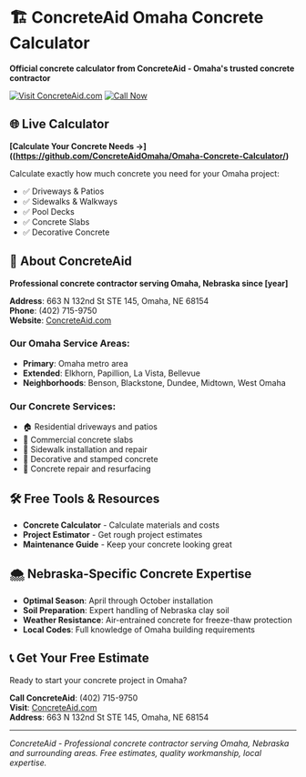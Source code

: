# 🏗️ ConcreteAid Omaha Concrete Calculator

**Official concrete calculator from ConcreteAid - Omaha's trusted concrete contractor**

[![Visit ConcreteAid.com](https://img.shields.io/badge/Visit-ConcreteAid.com-red)](https://concreteaid.com/)
[![Call Now](https://img.shields.io/badge/Call%20Now-(402)%20715--9750-green)](tel:4027159750)

## 🌐 Live Calculator
**[Calculate Your Concrete Needs →]((https://github.com/ConcreteAidOmaha/Omaha-Concrete-Calculator/)**

Calculate exactly how much concrete you need for your Omaha project:
- ✅ Driveways & Patios
- ✅ Sidewalks & Walkways  
- ✅ Pool Decks
- ✅ Concrete Slabs
- ✅ Decorative Concrete

## 📍 About ConcreteAid
**Professional concrete contractor serving Omaha, Nebraska since [year]**

**Address**: 663 N 132nd St STE 145, Omaha, NE 68154  
**Phone**: (402) 715-9750  
**Website**: [ConcreteAid.com](https://concreteaid.com/)

### Our Omaha Service Areas:
- **Primary**: Omaha metro area
- **Extended**: Elkhorn, Papillion, La Vista, Bellevue
- **Neighborhoods**: Benson, Blackstone, Dundee, Midtown, West Omaha

### Our Concrete Services:
- 🏠 Residential driveways and patios
- 🏢 Commercial concrete slabs  
- 🚶 Sidewalk installation and repair
- 🎨 Decorative and stamped concrete
- 🔧 Concrete repair and resurfacing

## 🛠️ Free Tools & Resources
- **Concrete Calculator** - Calculate materials and costs
- **Project Estimator** - Get rough project estimates
- **Maintenance Guide** - Keep your concrete looking great

## 🌨️ Nebraska-Specific Concrete Expertise
- **Optimal Season**: April through October installation
- **Soil Preparation**: Expert handling of Nebraska clay soil  
- **Weather Resistance**: Air-entrained concrete for freeze-thaw protection
- **Local Codes**: Full knowledge of Omaha building requirements

## 📞 Get Your Free Estimate
Ready to start your concrete project in Omaha?

**Call ConcreteAid**: (402) 715-9750  
**Visit**: [ConcreteAid.com](https://concreteaid.com/)  
**Address**: 663 N 132nd St STE 145, Omaha, NE 68154

---
*ConcreteAid - Professional concrete contractor serving Omaha, Nebraska and surrounding areas. Free estimates, quality workmanship, local expertise.*
